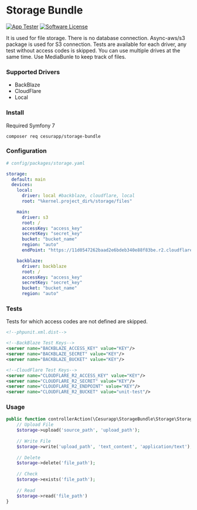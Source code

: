 # Storage Bundle

[![App Tester](https://github.com/cesurapp/storage-bundle/actions/workflows/testing.yaml/badge.svg)](https://github.com/cesurapp/storage-bundle/actions/workflows/testing.yaml)
[![Software License](https://img.shields.io/badge/license-MIT-brightgreen.svg?logo=Unlicense)](LICENSE.md)

It is used for file storage. There is no database connection.
Async-aws/s3 package is used for S3 connection.
Tests are available for each driver, any test without access codes is skipped.
You can use multiple drives at the same time. Use MediaBunle to keep track of files.

### Supported Drivers

* BackBlaze
* CloudFlare
* Local

### Install
Required Symfony 7
```
composer req cesurapp/storage-bundle
```

### Configuration

```yaml
# config/packages/storage.yaml

storage:
  default: main
  devices:
    local:
      driver: local #backblaze, cloudflare, local
      root: "%kernel.project_dir%/storage/files"

    main:
      driver: s3
      root: /
      accessKey: "access_key"
      secretKey: "secret_key"
      bucket: "bucket_name"
      region: "auto"
      endPoint: "https://11d0547262baad2e6bdeb340e88f83be.r2.cloudflarestorage.com"

    backblaze:
      driver: backblaze
      root: /
      accessKey: "access_key"
      secretKey: "secret_key"
      bucket: "bucket_name"
      region: "auto"
```

### Tests

Tests for which access codes are not defined are skipped.

```xml
<!--phpunit.xml.dist-->

<!--BackBlaze Test Keys-->
<server name="BACKBLAZE_ACCESS_KEY" value="KEY"/>
<server name="BACKBLAZE_SECRET" value="KEY"/>
<server name="BACKBLAZE_BUCKET" value="KEY"/>

<!--CloudFlare Test Keys-->
<server name="CLOUDFLARE_R2_ACCESS_KEY" value="KEY"/>
<server name="CLOUDFLARE_R2_SECRET" value="KEY"/>
<server name="CLOUDFLARE_R2_ENDPOINT" value="KEY"/>
<server name="CLOUDFLARE_R2_BUCKET" value="unit-test"/>
```

### Usage

```php
public function controllerAction(\Cesurapp\StorageBundle\Storage\Storage $storage) {
    // Upload File
    $storage->upload('source_path', 'upload_path');
    
    // Write File
    $storage->write('upload_path', 'text_content', 'application/text');
    
    // Delete
    $storage->delete('file_path');
    
    // Check
    $storage->exists('file_path');
    
    // Read
    $storage->read('file_path')
}
```
